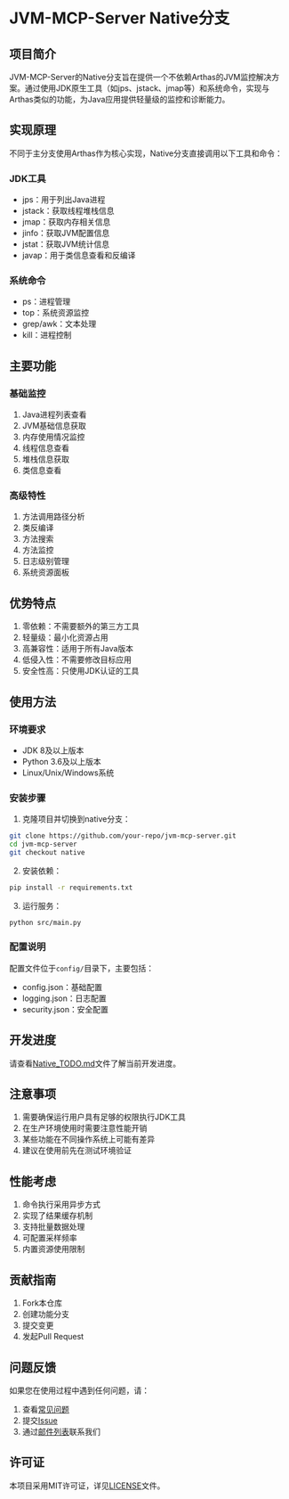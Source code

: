 # JVM-MCP-Server Native分支

## 项目简介
JVM-MCP-Server的Native分支旨在提供一个不依赖Arthas的JVM监控解决方案。通过使用JDK原生工具（如jps、jstack、jmap等）和系统命令，实现与Arthas类似的功能，为Java应用提供轻量级的监控和诊断能力。

## 实现原理
不同于主分支使用Arthas作为核心实现，Native分支直接调用以下工具和命令：

### JDK工具
- jps：用于列出Java进程
- jstack：获取线程堆栈信息
- jmap：获取内存相关信息
- jinfo：获取JVM配置信息
- jstat：获取JVM统计信息
- javap：用于类信息查看和反编译

### 系统命令
- ps：进程管理
- top：系统资源监控
- grep/awk：文本处理
- kill：进程控制

## 主要功能

### 基础监控
1. Java进程列表查看
2. JVM基础信息获取
3. 内存使用情况监控
4. 线程信息查看
5. 堆栈信息获取
6. 类信息查看

### 高级特性
1. 方法调用路径分析
2. 类反编译
3. 方法搜索
4. 方法监控
5. 日志级别管理
6. 系统资源面板

## 优势特点
1. 零依赖：不需要额外的第三方工具
2. 轻量级：最小化资源占用
3. 高兼容性：适用于所有Java版本
4. 低侵入性：不需要修改目标应用
5. 安全性高：只使用JDK认证的工具

## 使用方法

### 环境要求
- JDK 8及以上版本
- Python 3.6及以上版本
- Linux/Unix/Windows系统

### 安装步骤
1. 克隆项目并切换到native分支：
```bash
git clone https://github.com/your-repo/jvm-mcp-server.git
cd jvm-mcp-server
git checkout native
```

2. 安装依赖：
```bash
pip install -r requirements.txt
```

3. 运行服务：
```bash
python src/main.py
```

### 配置说明
配置文件位于`config/`目录下，主要包括：
- config.json：基础配置
- logging.json：日志配置
- security.json：安全配置

## 开发进度
请查看[Native_TODO.md](Native_TODO.md)文件了解当前开发进度。

## 注意事项
1. 需要确保运行用户具有足够的权限执行JDK工具
2. 在生产环境使用时需要注意性能开销
3. 某些功能在不同操作系统上可能有差异
4. 建议在使用前先在测试环境验证

## 性能考虑
1. 命令执行采用异步方式
2. 实现了结果缓存机制
3. 支持批量数据处理
4. 可配置采样频率
5. 内置资源使用限制

## 贡献指南
1. Fork本仓库
2. 创建功能分支
3. 提交变更
4. 发起Pull Request

## 问题反馈
如果您在使用过程中遇到任何问题，请：
1. 查看[常见问题](docs/FAQ.md)
2. 提交[Issue](https://github.com/your-repo/jvm-mcp-server/issues)
3. 通过[邮件列表](mailto:your-email@example.com)联系我们

## 许可证
本项目采用MIT许可证，详见[LICENSE](LICENSE)文件。 